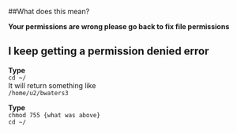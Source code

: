 ##What does this mean?

**Your permissions are wrong please go back to fix file permissions**

## I keep getting a permission denied error

**Type**  
    `cd ~/`  
It will return something like  
    `/home/u2/bwaters3`  

**Type**  
    `chmod 755 {what was above}`  
    `cd ~/`  
